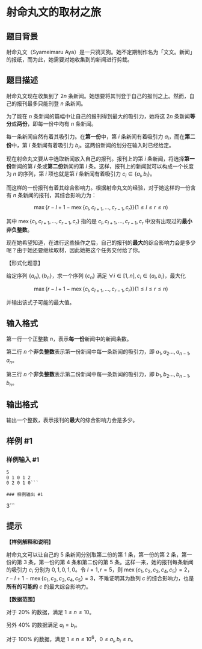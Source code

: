 # 射命丸文的取材之旅

## 题目背景

射命丸文（Syameimaru Aya）是一只鸦天狗。她不定期制作名为「文文。新闻」的报纸，而为此，她需要对她收集到的新闻进行剪裁。

## 题目描述

射命丸文现在收集到了 $2n$ 条新闻。她想要将其刊登于自己的报刊之上。然而，自己的报刊最多只能刊登 $n$ 条新闻。

为了能在 $n$ 条新闻的篇幅中让自己的报刊得到最大的吸引力，她将这 $2n$ 条新闻**等分**成**两份**，即每一份中均有 $n$ 条新闻。

每一条新闻自然有着其吸引力。在**第一份**中，第 $i$ 条新闻有着吸引力 $a_i$，而在**第二份**中，第 $i$ 条新闻有着吸引力 $b_i$。这两份新闻的划分在输入时已经给定。

现在射命丸文要从中选取新闻放入自己的报刊。报刊上的第 $i$ 条新闻，将选择**第一份**新闻的第 $i$ 条或**第二份**新闻的第 $i$ 条。这样，报刊上的新闻就可以构成一个长度为 $n$ 的序列，第 $i$ 项也就是第 $i$ 条新闻有着吸引力 $c_i \in \{a_i,b_i\}$。

而这样的一份报刊有着其综合影响力。根据射命丸文的经验，对于她这样的一份含有 $n$ 条新闻的报刊，其综合影响力为：

$$\max\{r-l+1-\operatorname{mex}\{c_l,c_{l+1},\dots, c_{r-1},c_r\}\}(1\le l\le r\le n)$$

其中 $\operatorname{mex}\{c_l,c_{l+1},\dots,c_{r-1},c_r\}$ 指的是 $c_l,c_{l+1},\dots,c_{r-1},c_r$ 中没有出现过的**最小非负整数**。

现在她希望知道，在进行这些操作之后，自己的报刊的**最大**的综合影响力会是多少呢？由于她还要继续取材，因此她把这个任务交付给了你。

【形式化题意】

给定序列 $\{a_n\},\{b_n\}$，求一个序列 $\{c_n\}$ 满足 $\forall i\in[1,n],c_i\in\{a_i,b_i\}$，最大化

$$\max\{r-l+1-\operatorname{mex}\{c_l,c_{l+1},\dots, c_{r-1},c_r\}\}(1\le l\le r\le n)$$

并输出该式子可能的最大值。

## 输入格式

第一行一个正整数 $n$，表示**每一份**新闻中的新闻条数。

第二行 $n$ 个**非负整数**表示第一份新闻中每一条新闻的吸引力，即 $a_1,a_2\dots ,a_{n-1},a_n$。

第三行 $n$ 个**非负整数**表示第二份新闻中每一条新闻的吸引力，即 $b_1,b_2\dots ,b_{n-1},b_n$。

## 输出格式

输出一个整数，表示报刊的**最大**的综合影响力会是多少。

## 样例 #1

### 样例输入 #1
```
5
0 1 0 1 2
0 2 0 1 0```

### 样例输出 #1

```
3```

## 提示

**【样例解释和说明】**

射命丸文可以让自己的 $5$ 条新闻分别取第二份的第 $1$ 条，第一份的第 $2$ 条，第一份的第 $3$ 条，第一份的第 $4$ 条和第二份的第 $5$ 条。这样一来，她的报刊每条新闻的吸引力 $c_i$ 分别为 $0,1,0,1,0$。令 $l=1,r=5$，则 $\operatorname{mex}\{c_1,c_2,c_3,c_4,c_5\}=2$，$r-l+1-\operatorname{mex}\{c_1,c_2,c_3,c_4,c_5\}=3$，不难证明其为数列 $c$ 的综合影响力，也是**所有的可能的** $c$ 的最大综合影响力。

**【数据范围】**

对于 $20\%$ 的数据，满足 $1 \leq n\leq 10$。

另外 $40\%$ 的数据满足 $a_i=b_i$。

对于 $100\%$ 的数据，满足 $1 \leq n\le 10^6$，$0
\leq a_i,b_i\leq n$。
